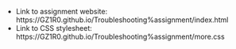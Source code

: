 <ul>
  <li>Link to assignment website:</li> https://GZ1R0.github.io/Troubleshooting%assignment/index.html
  <li>Link to CSS stylesheet: </li> https://GZ1R0.github.io/Troubleshooting%assignment/more.css
</ul>
